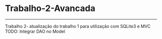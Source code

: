 # Trabalho-2-Avancada
<hr>
Trabalho 2- atualização do trabalho 1 para utilização com SQLite3 e MVC<br>
TODO: Integrar DAO no Model

